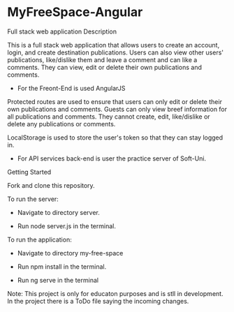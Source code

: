 # MyFreeSpace-Angular
 
Full stack web application Description

This is a full stack web application that allows users to create an account, login, and create destination publications. Users can also view other users' publications, like/dislike them and leave a comment and can like a comments. They can view, edit or delete their own publications and comments.

- For the Freont-End is used AngularJS

Protected routes are used to ensure that users can only edit or delete their own publications and comments. Guests can only view breef information for all publications and comments. They cannot create, edit, like/dislike or delete any publications or comments.

LocalStorage is used to store the user's token so that they can stay logged in.

- For API services back-end is user the practice server of Soft-Uni.

Getting Started

Fork and clone this repository.

To run the server:

- Navigate to directory server.

- Run node server.js in the terminal.

To run the application:

- Navigate to directory my-free-space

- Run npm install in the terminal.

- Run ng serve in the terminal

Note: This project is only for educaton purposes and is stll in development. In the project there is a ToDo file saying the incoming changes.
